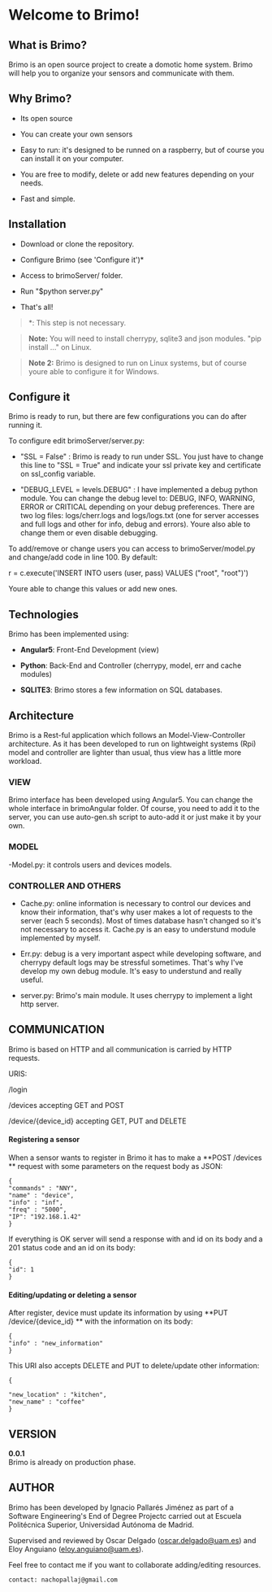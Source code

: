 # Welcome to Brimo!

  

  

## What is Brimo?

  

Brimo is an open source project to create a domotic home system. Brimo will help you to organize your sensors and communicate with them.

  

  

## Why Brimo?

  

  

- Its open source

  

- You can create your own sensors

  

- Easy to run: it's designed to be runned on a raspberry, but of course you can install it on your computer.

  

- You are free to modify, delete or add new features depending on your needs.

  

- Fast and simple.

  

  

## Installation

  

  

- Download or clone the repository.

  

- Configure Brimo (see 'Configure it')*

  

- Access to brimoServer/ folder.

  

- Run "$python server.py"

  

- That's all!

  

> *: This step is not necessary.

  

>  **Note:** You will need to install cherrypy, sqlite3 and json modules. "pip install ..." on Linux.

  

>  **Note 2:** Brimo is designed to run on Linux systems, but of course youre able to configure it for Windows.

  

  

## Configure it

  

  

Brimo is ready to run, but there are few configurations you can do after running it.

  

To configure edit brimoServer/server.py:

  

  

- "SSL = False" : Brimo is ready to run under SSL. You just have to change this line to "SSL = True" and indicate your ssl private key and certificate on ssl_config variable.

  

  

- "DEBUG_LEVEL = levels.DEBUG" : I have implemented a debug python module. You can change the debug level to: DEBUG, INFO, WARNING, ERROR or CRITICAL depending on your debug preferences. There are two log files: logs/cherr.logs and logs/logs.txt (one for server accesses and full logs and other for info, debug and errors). Youre also able to change them or even disable debugging.

  

  

To add/remove or change users you can access to brimoServer/model.py and change/add code in line 100. By default:

  

  

r = c.execute('INSERT INTO users (user, pass) VALUES ("root", "root")')

  

  

Youre able to change this values or add new ones.

  

  

## Technologies

  

  

Brimo has been implemented using:

  

-  **Angular5**: Front-End Development (view)

  

-  **Python**: Back-End and Controller (cherrypy, model, err and cache modules)

  

-  **SQLITE3**: Brimo stores a few information on SQL databases.

  

  

## Architecture

  

  

Brimo is a Rest-ful application which follows an Model-View-Controller architecture. As it has been developed to run on lightweight systems (Rpi) model and controller are lighter than usual, thus view has a little more workload.

  

  

### VIEW

  

  

Brimo interface has been developed using Angular5. You can change the whole interface in brimoAngular folder. Of course, you need to add it to the server, you can use auto-gen.sh script to auto-add it or just make it by your own.

  

  

### MODEL

  

  

-Model.py: it controls users and devices models.

  

  

### CONTROLLER AND OTHERS

  

  

- Cache.py: online information is necessary to control our devices and know their information, that's why user makes a lot of requests to the server (each 5 seconds). Most of times database hasn't changed so it's not necessary to access it. Cache.py is an easy to understund module implemented by myself.

  

- Err.py: debug is a very important aspect while developing software, and cherrypy default logs may be stressful sometimes. That's why I've develop my own debug module. It's easy to understund and really useful.

  

- server.py: Brimo's main module. It uses cherrypy to implement a light http server.

  

  

## COMMUNICATION

  

  

Brimo is based on HTTP and all communication is carried by HTTP requests.

  

  

URIS:

  

  

/login

  

/devices accepting GET and POST

  

/device/{device_id} accepting GET, PUT and DELETE

  

  

#### Registering a sensor

  

When a sensor wants to register in Brimo it has to make a **POST /devices ** request with some parameters on the request body as JSON:

	{
	"commands" : "NNY",
	"name" : "device",
	"info" : "inf",
	"freq" : "5000",
	"IP": "192.168.1.42"
	}

  

If everything is OK server will send a response with and id on its body and a 201 status code and an id on its body:

  
	
	{
	"id": 1
	}

  

  

#### Editing/updating or deleting a sensor

  

After register, device must update its information by using **PUT /device/{device_id} ** with the information on its body:

  
	
	{
	"info" : "new_information"
	}

  

This URI also accepts DELETE and PUT to delete/update other information:

  

	{

	"new_location" : "kitchen",
	"new_name" : "coffee"
	}

  
## VERSION

**0.0.1**  
Brimo is already on production phase.

## AUTHOR

  

Brimo has been developed by Ignacio Pallarés Jiménez as part of a Software Engineering's End of Degree Projectc carried out at Escuela Politécnica Superior, Universidad Autónoma de Madrid.

Supervised and reviewed by Oscar Delgado (oscar.delgado@uam.es) and Eloy Anguiano (eloy.anguiano@uam.es).

Feel free to contact me if you want to collaborate adding/editing resources.

	contact: nachopallaj@gmail.com
